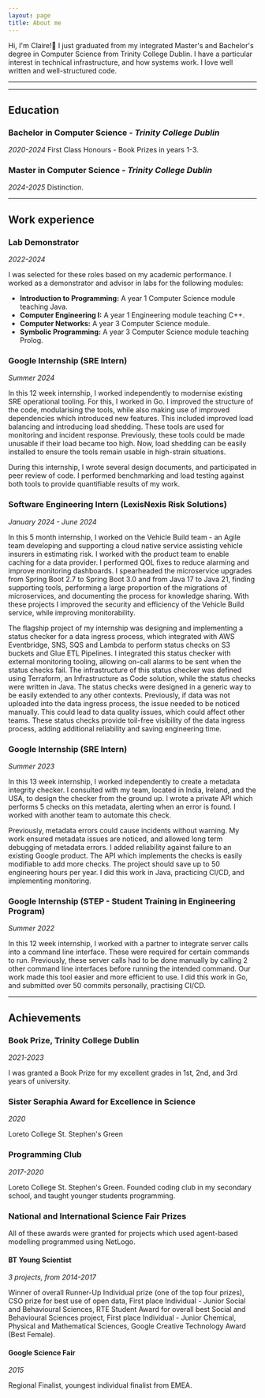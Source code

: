 ```yaml
---
layout: page
title: About me
---
```


Hi, I'm Claire!👋 I just graduated from my integrated Master's and Bachelor's degree in Computer Science from Trinity College Dublin. I have a particular interest in technical infrastructure, and how systems work. I love well written and well-structured code.

___
___

## Education
### Bachelor in Computer Science - *Trinity College Dublin*
*2020-2024*
First Class Honours - Book Prizes in years 1-3.

### Master in Computer Science - *Trinity College Dublin*
*2024-2025*
Distinction.

___

## Work experience
### Lab Demonstrator
*2022-2024*

I was selected for these roles based on my academic performance. I worked as a demonstrator and advisor in labs for the following modules:
- **Introduction to Programming:** A year 1 Computer Science module teaching Java.
- **Computer Engineering I:** A year 1 Engineering module teaching C++.
- **Computer Networks:** A year 3 Computer Science module.
- **Symbolic Programming:** A year 3 Computer Science module teaching Prolog.

### Google Internship (SRE Intern)
*Summer 2024*

In this 12 week internship, I worked independently to modernise existing SRE operational tooling. For this, I worked in Go. I improved the structure of the code, modularising the tools, while also making use of improved dependencies which introduced new features. This included improved load balancing and introducing load shedding. These tools are used for monitoring and incident response. Previously, these tools could be made unusable if their load became too high. Now, load shedding can be easily installed to ensure the tools remain usable in high-strain situations.

During this internship, I wrote several design documents, and participated in peer review of code. I performed benchmarking and load testing against both tools to provide quantifiable results of my work.

### Software Engineering Intern (LexisNexis Risk Solutions)
*January 2024 - June 2024*

In this 5 month internship, I worked on the Vehicle Build team - an Agile team developing and supporting a cloud native service assisting vehicle insurers in estimating risk. I worked with the product team to enable caching for a data provider. I performed QOL fixes to reduce alarming and improve monitoring dashboards. I spearheaded the microservice upgrades from Spring Boot 2.7 to Spring Boot 3.0 and from Java 17 to Java 21, finding supporting tools, performing a large proportion of the migrations of microservices, and documenting the process for knowledge sharing. With these projects I improved the security and efficiency of the Vehicle Build service, while improving monitorability.

The flagship project of my internship was designing and implementing a status checker for a data ingress process, which integrated with AWS Eventbridge, SNS, SQS and Lambda to perform status checks on S3 buckets and Glue ETL Pipelines. I integrated this status checker with external monitoring tooling, allowing on-call alarms to be sent when the status checks fail. The infrastructure of this status checker was defined using Terraform, an Infrastructure as Code solution, while the status checks were written in Java. The status checks were designed in a generic way to be easily extended to any other contexts. Previously, if data was not uploaded into the data ingress process, the issue needed to be noticed manually. This could lead to data quality issues, which could affect other teams. These status checks provide toil-free visibility of the data ingress process, adding additional reliability and saving engineering time.

### Google Internship (SRE Intern)
*Summer 2023*

In this 13 week internship, I worked independently to create a metadata integrity checker. I consulted with my team, located in India, Ireland, and the USA, to design the checker from the ground up. I wrote a private API which performs 5 checks on this metadata, alerting when an error is found. I worked with another team to automate this check. 

Previously, metadata errors could cause incidents without warning. My work ensured metadata issues are noticed, and allowed long term debugging of metadata errors. I added reliability against failure to an existing Google product. The API which implements the checks is easily modifiable to add more checks. The project should save up to 50 engineering hours per year. I did this work in Java, practicing CI/CD, and implementing monitoring.

### Google Internship (STEP - Student Training in Engineering Program)
*Summer 2022*

In this 12 week internship, I worked with a partner to integrate server calls into a command line interface. These were required for certain commands to run. Previously, these server calls had to be done manually by calling 2 other command line interfaces before running the intended command. Our work made this tool easier and more efficient to use. I did this work in Go, and submitted over 50 commits personally, practising CI/CD.


___

## Achievements

### Book Prize, Trinity College Dublin
*2021-2023*

I was granted a Book Prize for my excellent grades in 1st, 2nd, and 3rd years of university.

### Sister Seraphia Award for Excellence in Science
*2020*

Loreto College St. Stephen's Green

### Programming Club
*2017-2020*

Loreto College St. Stephen's Green. Founded coding club in my secondary school, and taught younger students programming.

### National and International Science Fair Prizes

All of these awards were granted for projects which used agent-based modelling programmed using NetLogo.

#### BT Young Scientist
*3 projects, from 2014-2017*

Winner of overall Runner-Up Individual prize (one of the top four prizes), CSO prize for best use of open data, First place Individual - Junior Social and Behavioural Sciences, RTE Student Award for overall best Social and Behavioural Sciences project, First place Individual - Junior Chemical, Physical and Mathematical Sciences, Google Creative Technology Award (Best Female).

#### Google Science Fair
*2015*

Regional Finalist, youngest individual finalist from EMEA.
